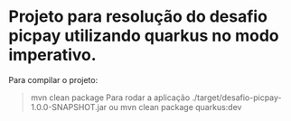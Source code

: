 # Projeto para resolução do desafio picpay utilizando quarkus no modo imperativo.
 Para compilar o projeto:
> mvn clean package
 Para rodar a aplicação 
> ./target/desafio-picpay-1.0.0-SNAPSHOT.jar
> ou mvn clean package quarkus:dev

